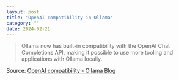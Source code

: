 ```yaml
---
layout: post
title: "OpenAI compatibility in Ollama"
category: ""
date: 2024-02-21
---
```


>Ollama now has built-in compatibility with the OpenAI Chat Completions API, making it possible to use more tooling and applications with Ollama locally.

Source: [OpenAI compatibility - Ollama Blog](https://ollama.com/blog/openai-compatibility)
